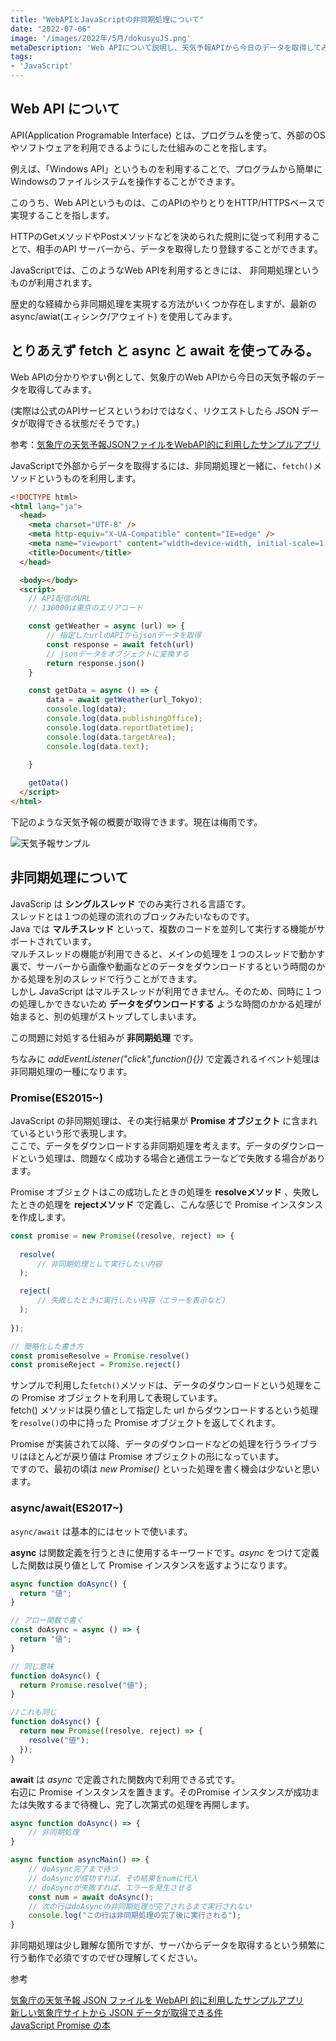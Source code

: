 ```yaml
---
title: "WebAPIとJavaScriptの非同期処理について"
date: "2022-07-06"
image: '/images/2022年/5月/dokusyuJS.png'
metaDescription: 'Web APIについて説明し、天気予報APIから今日のデータを取得してみます'
tags: 
- 'JavaScript'
---
```


## Web API について

<red>API(Application Programable Interface)</red> とは、プログラムを使って、外部のOSやソフトウェアを利用できるようにした仕組みのことを指します。

例えば、「Windows API」というものを利用することで、プログラムから簡単にWindowsのファイルシステムを操作することができます。

このうち、<red><bold>Web API</bold></red>というものは、このAPIのやりとりをHTTP/HTTPSベースで実現することを指します。

HTTPの<yellow>Getメソッド</yellow>や<yellow>Postメソッド</yellow>などを決められた規則に従って利用することで、相手の<yellow>API サーバー</yellow>から、データを取得したり登録することができます。


JavaScriptでは、このようなWeb APIを利用するときには、 <red>非同期処理</red>というものが利用されます。

歴史的な経緯から非同期処理を実現する方法がいくつか存在しますが、最新の<red>async/awiat(エィシンク/アウェイト)</red> を使用してみます。

## とりあえず fetch と async と await を使ってみる。

Web APIの分かりやすい例として、気象庁のWeb APIから今日の天気予報のデータを取得してみます。

(実際は公式のAPIサービスというわけではなく、リクエストしたら JSON データが取得できる状態だそうです。)

参考：[気象庁の天気予報JSONファイルをWebAPI的に利用したサンプルアプリ](https://anko.education/apps/weather_api)


JavaScriptで外部からデータを取得するには、非同期処理と一緒に、<code>fetch()</code>メソッドというものを利用します。


```html
<!DOCTYPE html>
<html lang="ja">
  <head>
    <meta charset="UTF-8" />
    <meta http-equiv="X-UA-Compatible" content="IE=edge" />
    <meta name="viewport" content="width=device-width, initial-scale=1.0" />
    <title>Document</title>
  </head>

  <body></body>
  <script>
    // API配信のURL
    // 130000は東京のエリアコード

    const getWeather = async (url) => {
        // 指定したurlのAPIからjsonデータを取得
        const response = await fetch(url)
        // jsonデータをオブジェクトに変換する
        return response.json()
    }

    const getData = async () => {
        data = await getWeather(url_Tokyo);
        console.log(data);
        console.log(data.publishingOffice);
        console.log(data.reportDatetime);
        console.log(data.targetArea);
        console.log(data.text);
        
    }

    getData()
  </script>
</html>
```

下記のような天気予報の概要が取得できます。現在は梅雨です。

![天気予報サンプル](/images/2021年/6月/tenkiyoho.png)

## 非同期処理について

JavaScrip は **シングルスレッド** でのみ実行される言語です。<br/>
スレッドとは１つの処理の流れのブロックみたいなものです。<br/>
Java では **マルチスレッド** といって、複数のコードを並列して実行する機能がサポートされています。<br/>
マルチスレッドの機能が利用できると、メインの処理を１つのスレッドで動かす裏で、サーバーから画像や動画などのデータをダウンロードするという時間のかかる処理を別のスレッドで行うことができます。<br/>
しかし JavaScript はマルチスレッドが利用できません。そのため、同時に１つの処理しかできないため **データをダウンロードする** ような時間のかかる処理が始まると、別の処理がストップしてしまいます。<br/>

この問題に対処する仕組みが **非同期処理** です。<br/>

ちなみに _addEventListener("click",function(){})_ で定義されるイベント処理は非同期処理の一種になります。<br/>

### Promise(ES2015~)

JavaScript の非同期処理は、その実行結果が **Promise オブジェクト** に含まれているという形で表現します。<br/>
ここで、データをダウンロードする非同期処理を考えます。データのダウンロードという処理は、問題なく成功する場合と通信エラーなどで失敗する場合があります。<br/>

Promise オブジェクトはこの成功したときの処理を **resolveメソッド** 、失敗したときの処理を **rejectメソッド** で定義し、こんな感じで Promise インスタンスを作成します。

```javascript
const promise = new Promise((resolve, reject) => {
  
  resolve(
      // 非同期処理として実行したい内容
  );

  reject(
      // 失敗したときに実行したい内容（エラーを表示など)
  );
  
});

// 簡略化した書き方
const promiseResolve = Promise.resolve()
const promiseReject = Promise.reject()

```

サンプルで利用した<code>fetch()</code>メソッドは、データのダウンロードという処理をこの Promise オブジェクトを利用して表現しています。<br/>
fetch() メソッドは戻り値として指定した url からダウンロードするという処理を<code>resolve()</code>の中に持った Promise オブジェクトを返してくれます。<br/>

Promise が実装されて以降、データのダウンロードなどの処理を行うライブラリはほとんどが戻り値は Promise オブジェクトの形になっています。<br/>
ですので、最初の頃は _new Promise()_ といった処理を書く機会は少ないと思います。<br/>

### async/await(ES2017~)

<code>async/await</code> は基本的にはセットで使います。<br/>

**async** は関数定義を行うときに使用するキーワードです。_async_ をつけて定義した関数は戻り値として Promise インスタンスを返すようになります。

```javascript
async function doAsync() {
  return "値";
}

// アロー関数で書く
const doAsync = async () => {
  return "値";
}

// 同じ意味
function doAsync() {
  return Promise.resolve("値");
}

//これも同じ
function doAsync() {
  return new Promise((resolve, reject) => {
    resolve("値");
  });
}


```

**await** は _async_ で定義された関数内で利用できる式です。<br/>
右辺に Promise インスタンスを置きます。そのPromise インスタンスが成功または失敗するまで待機し、完了し次第式の処理を再開します。

```javascript
async function doAsync() => {
    // 非同期処理
}

async function asyncMain() => {
    // doAsync完了まで待つ
    // doAsyncが成功すれば、その結果をnumに代入
    // doAsyncが失敗すれば、エラーを発生させる
    const num = await doAsync();
    // 次の行はdoAsyncの非同期処理が完了されるまで実行されない
    console.log("この行は非同期処理の完了後に実行される");
}

```

非同期処理は少し難解な箇所ですが、サーバからデータを取得するという頻繁に行う動作で必須ですのでぜひ理解してください。<br/>

参考

[気象庁の天気予報 JSON ファイルを WebAPI 的に利用したサンプルアプリ](https://anko.education/apps/weather_api)<br/>
[新しい気象庁サイトから JSON データが取得できる件](https://mindtech.jp/?p=1754)<br/>
[JavaScript Promise の本](https://azu.github.io/promises-book/)<br/>
